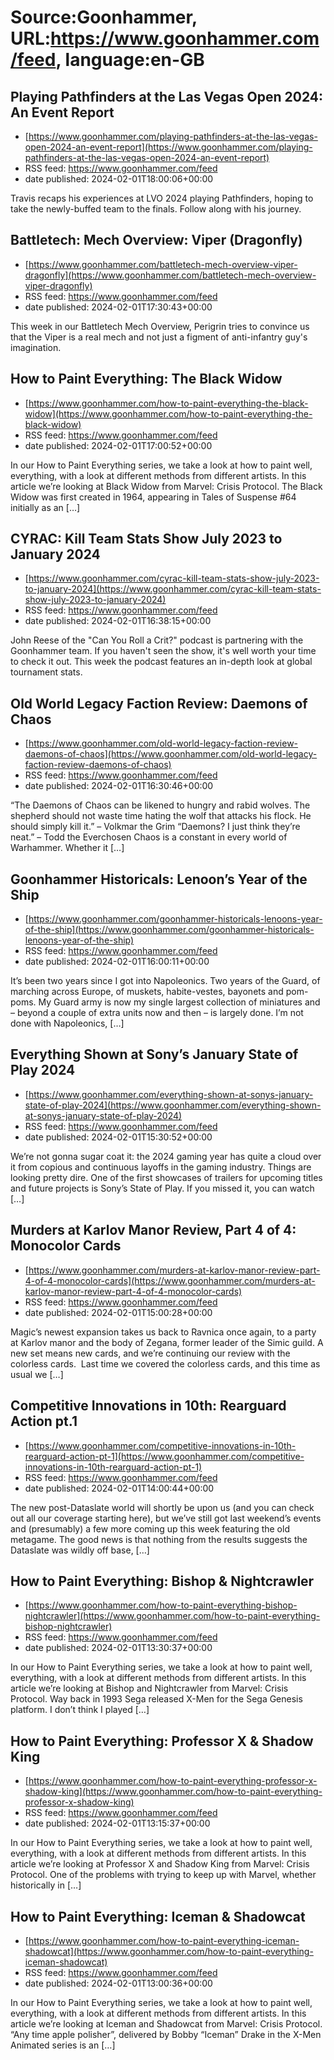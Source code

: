 # Source:Goonhammer, URL:https://www.goonhammer.com/feed, language:en-GB

## Playing Pathfinders at the Las Vegas Open 2024: An Event Report
 - [https://www.goonhammer.com/playing-pathfinders-at-the-las-vegas-open-2024-an-event-report](https://www.goonhammer.com/playing-pathfinders-at-the-las-vegas-open-2024-an-event-report)
 - RSS feed: https://www.goonhammer.com/feed
 - date published: 2024-02-01T18:00:06+00:00

Travis recaps his experiences at LVO 2024 playing Pathfinders, hoping to take the newly-buffed team to the finals. Follow along with his journey.

## Battletech: Mech Overview: Viper (Dragonfly)
 - [https://www.goonhammer.com/battletech-mech-overview-viper-dragonfly](https://www.goonhammer.com/battletech-mech-overview-viper-dragonfly)
 - RSS feed: https://www.goonhammer.com/feed
 - date published: 2024-02-01T17:30:43+00:00

This week in our Battletech Mech Overview, Perigrin tries to convince us that the Viper is a real mech and not just a figment of anti-infantry guy's imagination.

## How to Paint Everything: The Black Widow
 - [https://www.goonhammer.com/how-to-paint-everything-the-black-widow](https://www.goonhammer.com/how-to-paint-everything-the-black-widow)
 - RSS feed: https://www.goonhammer.com/feed
 - date published: 2024-02-01T17:00:52+00:00

In our How to Paint Everything series, we take a look at how to paint well, everything, with a look at different methods from different artists. In this article we’re looking at Black Widow from Marvel: Crisis Protocol. The Black Widow was first created in 1964, appearing in Tales of Suspense #64 initially as an [&#8230;]

## CYRAC: Kill Team Stats Show July 2023 to January 2024
 - [https://www.goonhammer.com/cyrac-kill-team-stats-show-july-2023-to-january-2024](https://www.goonhammer.com/cyrac-kill-team-stats-show-july-2023-to-january-2024)
 - RSS feed: https://www.goonhammer.com/feed
 - date published: 2024-02-01T16:38:15+00:00

John Reese of the "Can You Roll a Crit?" podcast is partnering with the Goonhammer team. If you haven't seen the show, it's well worth your time to check it out. This week the podcast features an in-depth look at global tournament stats.

## Old World Legacy Faction Review: Daemons of Chaos
 - [https://www.goonhammer.com/old-world-legacy-faction-review-daemons-of-chaos](https://www.goonhammer.com/old-world-legacy-faction-review-daemons-of-chaos)
 - RSS feed: https://www.goonhammer.com/feed
 - date published: 2024-02-01T16:30:46+00:00

&#8220;The Daemons of Chaos can be likened to hungry and rabid wolves. The shepherd should not waste time hating the wolf that attacks his flock. He should simply kill it.&#8221; &#8211; Volkmar the Grim &#8220;Daemons? I just think they&#8217;re neat.&#8221; &#8211; Todd the Everchosen Chaos is a constant in every world of Warhammer. Whether it [&#8230;]

## Goonhammer Historicals: Lenoon’s Year of the Ship
 - [https://www.goonhammer.com/goonhammer-historicals-lenoons-year-of-the-ship](https://www.goonhammer.com/goonhammer-historicals-lenoons-year-of-the-ship)
 - RSS feed: https://www.goonhammer.com/feed
 - date published: 2024-02-01T16:00:11+00:00

It&#8217;s been two years since I got into Napoleonics. Two years of the Guard, of marching across Europe, of muskets, habite-vestes, bayonets and pom-poms. My Guard army is now my single largest collection of miniatures and &#8211; beyond a couple of extra units now and then &#8211; is largely done. I&#8217;m not done with Napoleonics, [&#8230;]

## Everything Shown at Sony’s January State of Play 2024
 - [https://www.goonhammer.com/everything-shown-at-sonys-january-state-of-play-2024](https://www.goonhammer.com/everything-shown-at-sonys-january-state-of-play-2024)
 - RSS feed: https://www.goonhammer.com/feed
 - date published: 2024-02-01T15:30:52+00:00

We’re not gonna sugar coat it: the 2024 gaming year has quite a cloud over it from copious and continuous layoffs in the gaming industry. Things are looking pretty dire. One of the first showcases of trailers for upcoming titles and future projects is Sony’s State of Play. If you missed it, you can watch [&#8230;]

## Murders at Karlov Manor Review, Part 4 of 4: Monocolor Cards
 - [https://www.goonhammer.com/murders-at-karlov-manor-review-part-4-of-4-monocolor-cards](https://www.goonhammer.com/murders-at-karlov-manor-review-part-4-of-4-monocolor-cards)
 - RSS feed: https://www.goonhammer.com/feed
 - date published: 2024-02-01T15:00:28+00:00

Magic&#8217;s newest expansion takes us back to Ravnica once again, to a party at Karlov manor and the body of Zegana, former leader of the Simic guild. A new set means new cards, and we&#8217;re continuing our review with the colorless cards.  Last time we covered the colorless cards, and this time as usual we [&#8230;]

## Competitive Innovations in 10th: Rearguard Action pt.1
 - [https://www.goonhammer.com/competitive-innovations-in-10th-rearguard-action-pt-1](https://www.goonhammer.com/competitive-innovations-in-10th-rearguard-action-pt-1)
 - RSS feed: https://www.goonhammer.com/feed
 - date published: 2024-02-01T14:00:44+00:00

The new post-Dataslate world will shortly be upon us (and you can check out all our coverage starting here), but we&#8217;ve still got last weekend&#8217;s events and (presumably) a few more coming up this week featuring the old metagame. The good news is that nothing from the results suggests the Dataslate was wildly off base, [&#8230;]

## How to Paint Everything: Bishop & Nightcrawler
 - [https://www.goonhammer.com/how-to-paint-everything-bishop-nightcrawler](https://www.goonhammer.com/how-to-paint-everything-bishop-nightcrawler)
 - RSS feed: https://www.goonhammer.com/feed
 - date published: 2024-02-01T13:30:37+00:00

In our How to Paint Everything series, we take a look at how to paint well, everything, with a look at different methods from different artists. In this article we’re looking at Bishop and Nightcrawler from Marvel: Crisis Protocol. Way back in 1993 Sega released X-Men for the Sega Genesis platform. I don&#8217;t think I played [&#8230;]

## How to Paint Everything: Professor X & Shadow King
 - [https://www.goonhammer.com/how-to-paint-everything-professor-x-shadow-king](https://www.goonhammer.com/how-to-paint-everything-professor-x-shadow-king)
 - RSS feed: https://www.goonhammer.com/feed
 - date published: 2024-02-01T13:15:37+00:00

In our How to Paint Everything series, we take a look at how to paint well, everything, with a look at different methods from different artists. In this article we’re looking at Professor X and Shadow King from Marvel: Crisis Protocol. One of the problems with trying to keep up with Marvel, whether historically in [&#8230;]

## How to Paint Everything: Iceman & Shadowcat
 - [https://www.goonhammer.com/how-to-paint-everything-iceman-shadowcat](https://www.goonhammer.com/how-to-paint-everything-iceman-shadowcat)
 - RSS feed: https://www.goonhammer.com/feed
 - date published: 2024-02-01T13:00:36+00:00

In our How to Paint Everything series, we take a look at how to paint well, everything, with a look at different methods from different artists. In this article we’re looking at Iceman and Shadowcat from Marvel: Crisis Protocol. &#8220;Any time apple polisher&#8221;, delivered by Bobby &#8220;Iceman&#8221; Drake in the X-Men Animated series is an [&#8230;]

